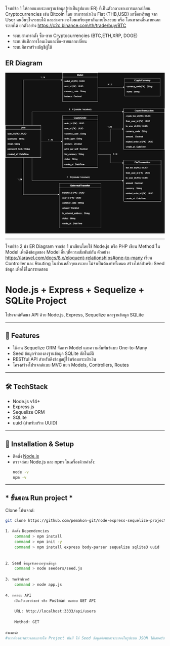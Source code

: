 โจทย์ข้อ 1 ให้ออกแบบระบบฐานข้อมูล(ทำเป็นรูปแบบ ER) ที่เป็นตัวกลางของการแลกเปลี่ยน Cryptocurrencies เช่น Bitcoin โดย สามารถนำเงิน Fiat (THB,USD) มาซื้อเหรียญ จาก User คนอื่นๆในระบบได้ และสามารถจะโอนเหรียญหากันภายในระบบ หรือ โอนหาคนอื่นภายนอกระบบได้
ยกตัวอย่าง https://c2c.binance.com/th/trade/buy/BTC

- ระบบสามารถตั้ง ซื้อ-ขาย Cryptocurrencies (BTC,ETH,XRP, DOGE)
- ระบบบันทึกการโอนเงินและซื้อ-ขายแลกเปลี่ยน
- ระบบมีการสร้างบัญชีผู้ใช้

## ER Diagram

![ER Diagram](./docs/er-diagram.png)

---

โจทย์ข้อ 2 นำ ER Diagram จากข้อ 1 มาเขียนโดยใช้ Node.js หรือ PHP
เขียน Method ใน Model เพื่อดึงข้อมูลของ Model อื่นๆที่ความสัมพันธ์กัน ตัวอย่าง https://laravel.com/docs/8.x/eloquent-relationships#one-to-many
เขียน Controller และ Routing ในส่วนหลักๆของระบบ ไม่จำเป็นต้องทำทั้งหมด
สร้างไฟล์สำหรับ Seed ข้อมูล เพื่อใช้ในการทดสอบ

# Node.js + Express + Sequelize + SQLite Project

โปรเจกต์พัฒนา API ด้วย Node.js, Express, Sequelize และฐานข้อมูล SQLite

---

## 🚀 Features

- ใช้งาน Sequelize ORM จัดการ Model และความสัมพันธ์แบบ One-to-Many
- Seed ข้อมูลจำลองลงฐานข้อมูล SQLite อัตโนมัติ
- RESTful API สำหรับดึงข้อมูลผู้ใช้พร้อมกระเป๋าเงิน
- โครงสร้างโปรเจกต์แบบ MVC แยก Models, Controllers, Routes

---

## 🛠️ TechStack

- Node.js v14+
- Express.js
- Sequelize ORM
- SQLite
- uuid (สำหรับสร้าง UUID)

---

## 💾 Installation & Setup

- ติดตั้ง [Node.js](https://nodejs.org/en/)
- ตรวจสอบ Node.js และ npm ในเครื่องด้วยคำสั่ง:
  ```bash
  node -v
  npm -v
  ```

---

## ********\********* ขั้นตอน Run project ********\*********

Clone โปรเจกต์:

```bash
git clone https://github.com/pemakon-git/node-express-sequelize-project.git

1. ติดตั้ง Dependencies
    command > npm install
    command > npm init -y
    command > npm install express body-parser sequelize sqlite3 uuid


2. Seed ข้อมูลจำลองลงฐานข้อมูล
    command > node seeders/seed.js

3. รันเซิร์ฟเวอร์
    command > node app.js

4. ทดสอบ API
    เปิดเว็บเบราว์เซอร์ หรือ Postman ทดสอบ GET API

    URL: http://localhost:3333/api/users

    Method: GET

คำแนะนำ
#หากต้องการตรวจสอบภายใน Project ทันที ให้ Seed ข้อมูลก่อนและจะแสดงในรูปแบบ JSON ได้เลยครับ
```
